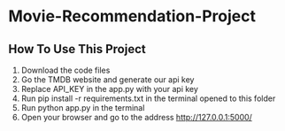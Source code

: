 # Movie-Recommendation-Project

## How To Use This Project

1. Download the code files
2. Go the TMDB website and generate our api key
3. Replace API_KEY in the app.py with your api key
4. Run pip install -r requirements.txt in the terminal opened to this folder
5. Run python app.py in the terminal
6. Open your browser and go to the address http://127.0.0.1:5000/

